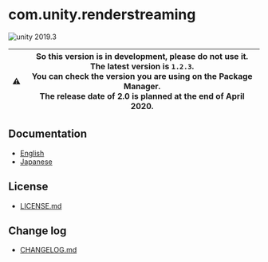 # com.unity.renderstreaming

<img src="https://img.shields.io/badge/unity-2019.3-green.svg?style=flat-square" alt="unity 2019.3">

| :warning: | So this version is in development, please do not use it. The latest version is `1.2.3`. <br/> You can check the version you are using on the Package Manager. <br/> The release date of 2.0 is planned at the end of April 2020. |
|---|---|

## Documentation

- [English](Documentation~/index.md)
- [Japanese](Documentation~/jp/index.md)


## License

- [LICENSE.md](LICENSE.md)

## Change log

- [CHANGELOG.md](CHANGELOG.md)

